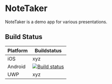 # NoteTaker

NoteTaker is a demo app for various presentations.

## Build Status

| Platform | Buildstatus |
|----------|-------------|
| iOS | xyz |
| Android | [![Build status](https://build.appcenter.ms/v0.1/apps/0889a03f-92fa-47c6-b344-9c896d7cf659/branches/develop/badge)](https://appcenter.ms) |
| UWP | xyz |

